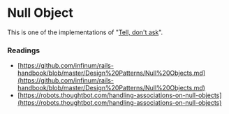 # Null Object

This is one of the implementations of "[Tell, don't ask](https://robots.thoughtbot.com/tell-dont-ask)".

### Readings

* [https://github.com/infinum/rails-handbook/blob/master/Design%20Patterns/Null%20Objects.md](https://github.com/infinum/rails-handbook/blob/master/Design%20Patterns/Null%20Objects.md)
* [https://robots.thoughtbot.com/handling-associations-on-null-objects](https://robots.thoughtbot.com/handling-associations-on-null-objects)


